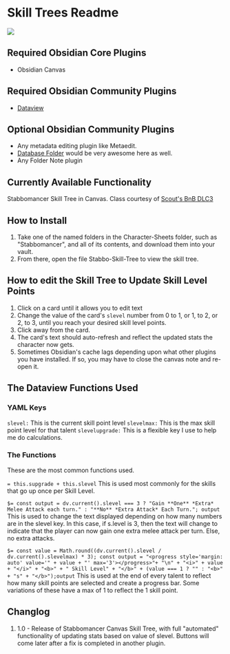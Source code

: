 # Skill Trees Readme

![](https://github.com/sigrunixia/Obsidian-Bunkers-n-Badasses/blob/main/Character-Sheets/Stabbomancer/Stabbo-Skill-Tree.png)

## Required Obsidian Core Plugins

- Obsidian Canvas

## Required Obsidian Community Plugins

- [Dataview](https://blacksmithgu.github.io/obsidian-dataview/)

## Optional Obsidian Community Plugins

- Any metadata editing plugin like Metaedit.
- [Database Folder](https://blacksmithgu.github.io/obsidian-dataview/) would be very awesome here as well.
- Any Folder Note plugin

## Currently Available Functionality

Stabbomancer Skill Tree in Canvas. Class courtesy of [Scout's BnB DLC3](https://docs.google.com/document/d/1MLOgrWwcLNTnP9PuXrKiLImy7SUh4hXO8arVUAlmdp0/edit)

## How to Install

1. Take one of the named folders in the Character-Sheets folder, such as "Stabbomancer", and all of its contents, and download them into your vault.
2. From there, open the file Stabbo-Skill-Tree to view the skill tree.

## How to edit the Skill Tree to Update Skill Level Points

1. Click on a card until it allows you to edit text
2. Change the value of the card's `slevel` number from 0 to 1, or 1, to 2, or 2, to 3, until you reach your desired skill level points.
3. Click away from the card.
4. The card's text should auto-refresh and reflect the updated stats the character now gets.
5. Sometimes Obsidian's cache lags depending upon what other plugins you have installed. If so, you may have to close the canvas note and re-open it.

## The Dataview Functions Used

### YAML Keys

`slevel:` This is the current skill point level
`slevelmax:` This is the max skill point level for that talent
`slevelupgrade:` This is a flexible key I use to help me do calculations.

### The Functions

These are the most common functions used.

`= this.supgrade + this.slevel`
This is used most commonly for the skills that go up once per Skill Level.

`$= const output = dv.current().slevel === 3 ? "Gain **One** *Extra* Melee Attack each turn." : "**No** *Extra Attack* Each Turn."; output`
This is used to change the text displayed depending on how many numbers are in the slevel key. In this case, if s.level is 3, then the text will change to indicate that the player can now gain one extra melee attack per turn. Else, no extra attacks.

`$= const value = Math.round((dv.current().slevel / dv.current().slevelmax) * 3); const output = "<progress style='margin: auto' value='" + value + "' max='3'></progress>"+ "\n" + "<i>" + value + "</i>" + "<b>" + " Skill Level" + "</b>" + (value === 1 ? "" : "<b>" + "s" + "</b>");output`
This is used at the end of every talent to reflect how many skill points are selected and create a progress bar. Some variations of these have a max of 1 to reflect the 1 skill point.

## Changlog

1. 1.0 - Release of Stabbomancer Canvas Skill Tree, with full "automated" functionality of updating stats based on value of slevel. Buttons will come later after a fix is completed in another plugin.
